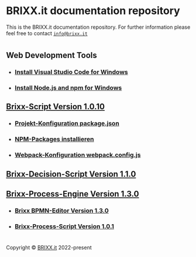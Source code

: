 # BRIXX.it documentation repository

This is the BRIXX.it documentation repository. For further information please feel free to contact [`info@brixx.it`](info@brixx.it)

#

## Web Development Tools

-   ### [Install Visual Studio Code for Windows](./docs/VSCode-install.md)
-   ### [Install Node.js and npm for Windows](./docs/Nodejs-install.md)

## [Brixx-Script Version 1.0.10](./brixx-script/README.md)

-   ### [Projekt-Konfiguration package.json](./docs/NPM-config.md)
-   ### [NPM-Packages installieren](./docs/NPM-install.md)
-   ### [Webpack-Konfiguration webpack.config.js](./docs/Webpack-config.md)

## [Brixx-Decision-Script Version 1.1.0](./brixx-decision-script/README.md)

## [Brixx-Process-Engine Version 1.3.0](./brixx-process-engine/README.md)

-   ### [Brixx BPMN-Editor Version 1.3.0](./brixx-bpmn-editor/README.md)
-   ### [Brixx-Process-Script Version 1.0.1](./brixx-process-script/README.md)


#

Copyright © [BRIXX.it](http://www.brixx.it) 2022-present
